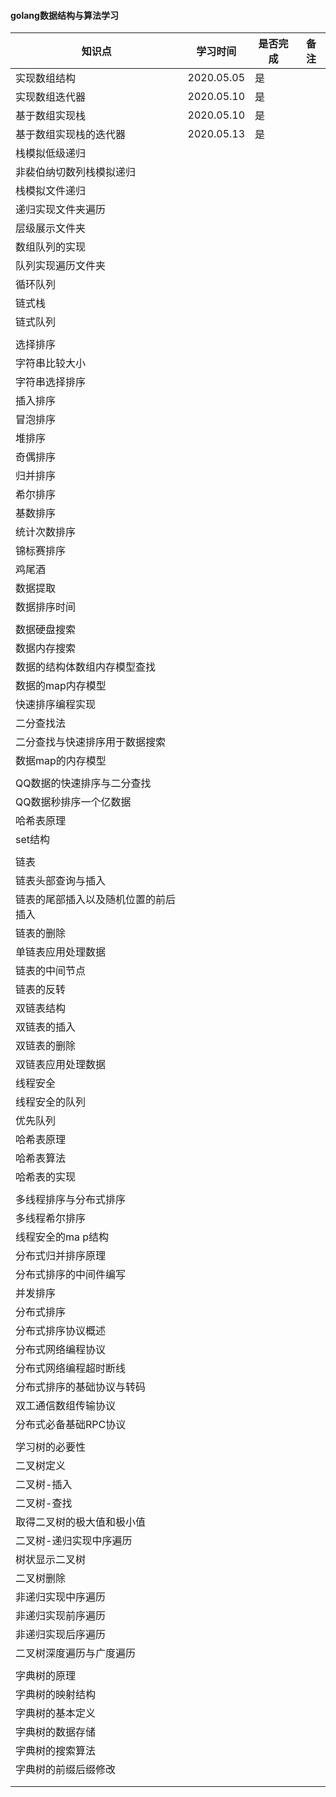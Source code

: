 #### golang数据结构与算法学习

| 知识点                               | 学习时间   | 是否完成 | 备注 |
| ------------------------------------ | ---------- | -------- | ---- |
| 实现数组结构                         | 2020.05.05 | 是       |      |
| 实现数组迭代器                       | 2020.05.10 | 是       |      |
| 基于数组实现栈                       | 2020.05.10 | 是       |      |
| 基于数组实现栈的迭代器               | 2020.05.13 | 是       |      |
| 栈模拟低级递归                       |            |          |      |
| 非裴伯纳切数列栈模拟递归             |            |          |      |
| 栈模拟文件递归                       |            |          |      |
| 递归实现文件夹遍历                   |            |          |      |
| 层级展示文件夹                       |            |          |      |
| 数组队列的实现                       |            |          |      |
| 队列实现遍历文件夹                   |            |          |      |
| 循环队列                             |            |          |      |
| 链式栈                               |            |          |      |
| 链式队列                             |            |          |      |
|                                      |            |          |      |
| 选择排序                             |            |          |      |
| 字符串比较大小                       |            |          |      |
| 字符串选择排序                       |            |          |      |
| 插入排序                             |            |          |      |
| 冒泡排序                             |            |          |      |
| 堆排序                               |            |          |      |
| 奇偶排序                             |            |          |      |
| 归并排序                             |            |          |      |
| 希尔排序                             |            |          |      |
| 基数排序                             |            |          |      |
| 统计次数排序                         |            |          |      |
| 锦标赛排序                           |            |          |      |
| 鸡尾酒                               |            |          |      |
| 数据提取                             |            |          |      |
| 数据排序时间                         |            |          |      |
|                                      |            |          |      |
| 数据硬盘搜索                         |            |          |      |
| 数据内存搜索                         |            |          |      |
| 数据的结构体数组内存模型查找         |            |          |      |
| 数据的map内存模型                    |            |          |      |
| 快速排序编程实现                     |            |          |      |
| 二分查找法                           |            |          |      |
| 二分查找与快速排序用于数据搜索       |            |          |      |
| 数据map的内存模型                    |            |          |      |
|                                      |            |          |      |
| QQ数据的快速排序与二分查找           |            |          |      |
| QQ数据秒排序一个亿数据               |            |          |      |
| 哈希表原理                           |            |          |      |
| set结构                              |            |          |      |
|                                      |            |          |      |
| 链表                                 |            |          |      |
| 链表头部查询与插入                   |            |          |      |
| 链表的尾部插入以及随机位置的前后插入 |            |          |      |
| 链表的删除                           |            |          |      |
| 单链表应用处理数据                   |            |          |      |
| 链表的中间节点                       |            |          |      |
| 链表的反转                           |            |          |      |
| 双链表结构                           |            |          |      |
| 双链表的插入                         |            |          |      |
| 双链表的删除                         |            |          |      |
| 双链表应用处理数据                   |            |          |      |
| 线程安全                             |            |          |      |
| 线程安全的队列                       |            |          |      |
| 优先队列                             |            |          |      |
| 哈希表原理                           |            |          |      |
| 哈希表算法                           |            |          |      |
| 哈希表的实现                         |            |          |      |
|                                      |            |          |      |
| 多线程排序与分布式排序               |            |          |      |
| 多线程希尔排序                       |            |          |      |
| 线程安全的ma p结构                   |            |          |      |
| 分布式归并排序原理                   |            |          |      |
| 分布式排序的中间件编写               |            |          |      |
| 并发排序                             |            |          |      |
| 分布式排序                           |            |          |      |
| 分布式排序协议概述                   |            |          |      |
| 分布式网络编程协议                   |            |          |      |
| 分布式网络编程超时断线               |            |          |      |
| 分布式排序的基础协议与转码           |            |          |      |
| 双工通信数组传输协议                 |            |          |      |
| 分布式必备基础RPC协议                |            |          |      |
|                                      |            |          |      |
| 学习树的必要性                       |            |          |      |
| 二叉树定义                           |            |          |      |
| 二叉树-插入                          |            |          |      |
| 二叉树-查找                          |            |          |      |
| 取得二叉树的极大值和极小值           |            |          |      |
| 二叉树-递归实现中序遍历              |            |          |      |
| 树状显示二叉树                       |            |          |      |
| 二叉树删除                           |            |          |      |
| 非递归实现中序遍历                   |            |          |      |
| 非递归实现前序遍历                   |            |          |      |
| 非递归实现后序遍历                   |            |          |      |
| 二叉树深度遍历与广度遍历             |            |          |      |
|                                      |            |          |      |
| 字典树的原理                         |            |          |      |
| 字典树的映射结构                     |            |          |      |
| 字典树的基本定义                     |            |          |      |
| 字典树的数据存储                     |            |          |      |
| 字典树的搜索算法                     |            |          |      |
| 字典树的前缀后缀修改                 |            |          |      |
|                                      |            |          |      |
|                                      |            |          |      |

